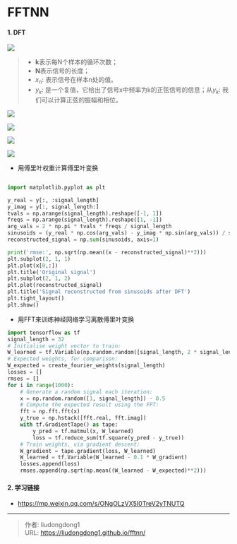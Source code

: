 # FFTNN


#### 1. DFT

![](https://gitee.com/github-25970295/blogpictureV2/raw/master/image-20210606123257246.png)

> - **k**表示每N个样本的循环次数；
> - **N**表示信号的长度；
> - $x_n$: 表示信号在样本n处的值。
> - $y_k$: 是一个复值，它给出了信号x中频率为k的正弦信号的信息；从$y_k$: 我们可以计算正弦的振幅和相位。

![](https://gitee.com/github-25970295/blogpictureV2/raw/master/image-20210606123359667.png)

![](https://gitee.com/github-25970295/blogpictureV2/raw/master/image-20210606123409975.png)

![](https://gitee.com/github-25970295/blogpictureV2/raw/master/image-20210606123531609.png)

![](https://gitee.com/github-25970295/blogpictureV2/raw/master/image-20210606123539877.png)

-  用傅里叶权重计算傅里叶变换

```python

import matplotlib.pyplot as plt

y_real = y[:, :signal_length]
y_imag = y[:, signal_length:]
tvals = np.arange(signal_length).reshape([-1, 1])
freqs = np.arange(signal_length).reshape([1, -1])
arg_vals = 2 * np.pi * tvals * freqs / signal_length
sinusoids = (y_real * np.cos(arg_vals) - y_imag * np.sin(arg_vals)) / signal_length
reconstructed_signal = np.sum(sinusoids, axis=1)

print('rmse:', np.sqrt(np.mean((x - reconstructed_signal)**2)))
plt.subplot(2, 1, 1)
plt.plot(x[0,:])
plt.title('Original signal')
plt.subplot(2, 1, 2)
plt.plot(reconstructed_signal)
plt.title('Signal reconstructed from sinusoids after DFT')
plt.tight_layout()
plt.show()
```

- 用FFT来训练神经网络学习离散傅里叶变换

```python
import tensorflow as tf
signal_length = 32
# Initialise weight vector to train:
W_learned = tf.Variable(np.random.random([signal_length, 2 * signal_length]) - 0.5)
# Expected weights, for comparison:
W_expected = create_fourier_weights(signal_length)
losses = []
rmses = []
for i in range(1000):
    # Generate a random signal each iteration:
    x = np.random.random([1, signal_length]) - 0.5
    # Compute the expected result using the FFT:
    fft = np.fft.fft(x)
    y_true = np.hstack([fft.real, fft.imag])
    with tf.GradientTape() as tape:
        y_pred = tf.matmul(x, W_learned)
        loss = tf.reduce_sum(tf.square(y_pred - y_true))
    # Train weights, via gradient descent:
    W_gradient = tape.gradient(loss, W_learned)    
    W_learned = tf.Variable(W_learned - 0.1 * W_gradient)
    losses.append(loss)
    rmses.append(np.sqrt(np.mean((W_learned - W_expected)**2)))
```

#### 2. 学习链接

- https://mp.weixin.qq.com/s/ONgOLzVX5I0TreV2yTNUTQ

---

> 作者: liudongdong1  
> URL: https://liudongdong1.github.io/fftnn/  

